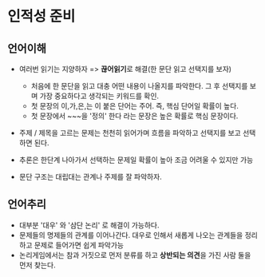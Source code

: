 # 인적성 준비



## 언어이해

- 여러번 읽기는 지양하자 => **끊어읽기**로 해결(한 문단 읽고 선택지를 보자)

   - 처음에 한 문단을 읽고 대충 어떤 내용이 나올지를 파악한다. 그 후 선택지를 보며 가장 중요하다고 생각되는 키워드를 확인.
   - 첫 문장의 이,가,은,는 이 붙은 단어는 주어. 즉, 핵심 단어일 확률이 높다.
   - 첫 문장에서 ~~~을 '정의' 한다 라는 문장은 높은 확률로 핵심 문장이다.

- 주제 / 제목을 고르는 문제는 천천히 읽어가며 흐름을 파악하고 선택지를 보고 선택하면 된다.
- 추론은 한단계 나아가서 선택하는 문제일 확률이 높아 조금 어려울 수 있지만 가능
- 문단 구조는 대립대는 관계나 주제를 잘 파악하자.



## 언어추리

- 대부분 '대우' 와 '삼단 논리' 로 해결이 가능하다.
- 문제들의 명제들의 관계를 이어나간다. 대우로 인해서 새롭게 나오는 관계들을 정리하고 문제로 들어가면 쉽게 파악가능
- 논리게임에서는 참과 거짓으로 먼저 분류를 하고 **상반되는 의견**을 가진 사람 둘을 먼저 찾는다.

   